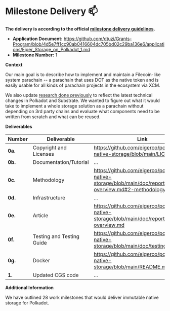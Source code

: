 # Milestone Delivery :mailbox:


**The delivery is according to the official [milestone delivery guidelines](https://github.com/w3f/Grants-Program/blob/master/docs/Support%20Docs/milestone-deliverables-guidelines.md).**

* **Application Document:** https://github.com/dtuzi/Grants-Program/blob/4d5e7ff1cc90ab0416604dc705bd02c29ba136e6/applications/Eiger_Storage_on_Polkadot_1.md
* **Milestone Number:** 1

**Context**

Our main goal is to describe how to implement and maintain a Filecoin-like system parachain -- a parachain that uses DOT as the native token and is easily usable for all kinds of parachain projects in the ecosystem via XCM.

We also update [research done previously](https://github.com/common-good-storage) to reflect the latest technical changes in Polkadot and Substrate. We wanted to figure out what it would take to implement a whole storage solution as a parachain without depending on 3rd party chains and evaluate what components need to be written from scratch and what can be reused.


**Deliverables**

| Number | Deliverable | Link | Notes |
| ------------- | ------------- | ------------- |------------- |
| **0a.** | Copyright and Licenses |https://github.com/eigerco/polkadot-native-storage/blob/main/LICENSE|  MIT|
| **0b.** | Documentation/Tutorial |...| ...|
| **0c.** | Methodology |https://github.com/eigerco/polkadot-native-storage/blob/main/doc/report/src/new-overview.md#2-methodology| ...|
| **0d.** | Infrastructure |...| ...|
| **0e.** | Article |https://github.com/eigerco/polkadot-native-storage/blob/main/doc/report/src/new-overview.md| ...|
| **0f.** | Testing and Testing Guide |https://github.com/eigerco/polkadot-native-storage/blob/main/doc/testing_guide.md| ...|
| **0g.** | Docker |https://github.com/eigerco/polkadot-native-storage/blob/main/README.md#docker| ...|
| **1.** | Updated CGS code |...| ...|



**Additional Information**

We have outlined 28 work milestones that would deliver immutable native storage for Polkadot.
